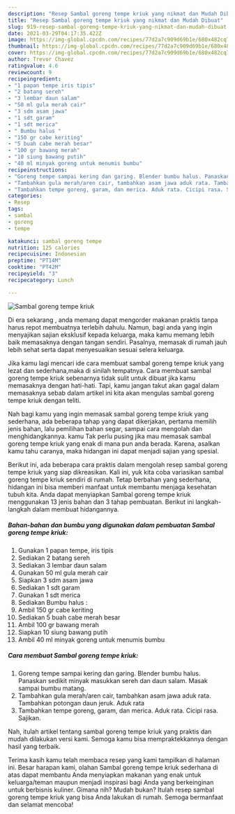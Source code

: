 ```yaml
---
description: "Resep Sambal goreng tempe kriuk yang nikmat dan Mudah Dibuat"
title: "Resep Sambal goreng tempe kriuk yang nikmat dan Mudah Dibuat"
slug: 919-resep-sambal-goreng-tempe-kriuk-yang-nikmat-dan-mudah-dibuat
date: 2021-03-29T04:17:35.422Z
image: https://img-global.cpcdn.com/recipes/77d2a7c909d69b1e/680x482cq70/sambal-goreng-tempe-kriuk-foto-resep-utama.jpg
thumbnail: https://img-global.cpcdn.com/recipes/77d2a7c909d69b1e/680x482cq70/sambal-goreng-tempe-kriuk-foto-resep-utama.jpg
cover: https://img-global.cpcdn.com/recipes/77d2a7c909d69b1e/680x482cq70/sambal-goreng-tempe-kriuk-foto-resep-utama.jpg
author: Trevor Chavez
ratingvalue: 4.6
reviewcount: 9
recipeingredient:
- "1 papan tempe iris tipis"
- "2 batang sereh"
- "3 lembar daun salam"
- "50 ml gula merah cair"
- "3 sdm asam jawa"
- "1 sdt garam"
- "1 sdt merica"
- " Bumbu halus "
- "150 gr cabe keriting"
- "5 buah cabe merah besar"
- "100 gr bawang merah"
- "10 siung bawang putih"
- "40 ml minyak goreng untuk menumis bumbu"
recipeinstructions:
- "Goreng tempe sampai kering dan garing. Blender bumbu halus. Panaskan sedikit minyak masukkan sereh dan daun salam. Masak sampai bumbu matang."
- "Tambahkan gula merah/aren cair, tambahkan asam jawa aduk rata. Tambahkan potongan daun jeruk. Aduk rata"
- "Tambahkan tempe goreng, garam, dan merica. Aduk rata. Cicipi rasa. Sajikan."
categories:
- Resep
tags:
- sambal
- goreng
- tempe

katakunci: sambal goreng tempe 
nutrition: 125 calories
recipecuisine: Indonesian
preptime: "PT14M"
cooktime: "PT42M"
recipeyield: "3"
recipecategory: Lunch

---
```



![Sambal goreng tempe kriuk](https://img-global.cpcdn.com/recipes/77d2a7c909d69b1e/680x482cq70/sambal-goreng-tempe-kriuk-foto-resep-utama.jpg)

Di era  sekarang , anda memang dapat mengorder makanan praktis tanpa harus repot membuatnya terlebih dahulu. Namun, bagi anda yang ingin menyajikan sajian eksklusif kepada keluarga, maka kamu memang lebih baik memasaknya dengan tangan sendiri. Pasalnya, memasak di rumah jauh lebih sehat serta dapat menyesuaikan sesuai selera keluarga.

Jika kamu lagi mencari ide cara membuat sambal goreng tempe kriuk yang lezat dan sederhana,maka di sinilah tempatnya. Cara membuat sambal goreng tempe kriuk  sebenarnya tidak sulit untuk dibuat jika kamu memasaknya dengan hati-hati. Tapi, kamu jangan takut akan gagal dalam memasaknya 
sebab dalam artikel ini kita akan mengulas sambal goreng tempe kriuk dengan teliti.  



Nah bagi kamu yang ingin memasak sambal goreng tempe kriuk yang sederhana, ada beberapa tahap yang dapat dikerjakan, pertama memilih jenis bahan, lalu pemilihan bahan segar, sampai cara mengolah dan menghidangkannya. kamu Tak perlu pusing jika mau memasak sambal goreng tempe kriuk yang enak di mana pun anda berada. Karena, asalkan kamu  tahu caranya, maka hidangan ini dapat menjadi sajian yang spesial.

Berikut ini, ada beberapa cara praktis  dalam mengolah resep sambal goreng tempe kriuk yang siap dikreasikan. Kali ini, yuk kita coba variasikan sambal goreng tempe kriuk sendiri di rumah. Tetap berbahan yang sederhana, hidangan ini bisa memberi manfaat untuk membantu menjaga kesehatan tubuh kita. Anda dapat menyiapkan Sambal goreng tempe kriuk menggunakan 13 jenis bahan dan 3 tahap pembuatan. Berikut ini langkah-langkah dalam membuat hidangannya.

<!--inarticleads1-->

##### Bahan-bahan dan bumbu yang digunakan dalam pembuatan Sambal goreng tempe kriuk:

1. Gunakan 1 papan tempe, iris tipis
1. Sediakan 2 batang sereh
1. Sediakan 3 lembar daun salam
1. Gunakan 50 ml gula merah cair
1. Siapkan 3 sdm asam jawa
1. Sediakan 1 sdt garam
1. Gunakan 1 sdt merica
1. Sediakan  Bumbu halus :
1. Ambil 150 gr cabe keriting
1. Sediakan 5 buah cabe merah besar
1. Ambil 100 gr bawang merah
1. Siapkan 10 siung bawang putih
1. Ambil 40 ml minyak goreng untuk menumis bumbu




<!--inarticleads2-->

##### Cara membuat Sambal goreng tempe kriuk:

1. Goreng tempe sampai kering dan garing. Blender bumbu halus. Panaskan sedikit minyak masukkan sereh dan daun salam. Masak sampai bumbu matang.
1. Tambahkan gula merah/aren cair, tambahkan asam jawa aduk rata. Tambahkan potongan daun jeruk. Aduk rata
1. Tambahkan tempe goreng, garam, dan merica. Aduk rata. Cicipi rasa. Sajikan.




Nah, itulah artikel tentang  sambal goreng tempe kriuk  yang praktis dan mudah dilakukan versi kami. Semoga kamu bisa mempraktekkannya dengan hasil yang terbaik. 

Terima kasih kamu telah membaca resep yang kami tampilkan di halaman ini. Besar harapan kami, olahan  Sambal goreng tempe kriuk sederhana di atas dapat membantu Anda menyiapkan makanan yang enak untuk keluarga/teman maupun menjadi inspirasi bagi Anda yang berkeinginan untuk berbisnis kuliner. Gimana nih? Mudah bukan? Itulah resep sambal goreng tempe kriuk yang bisa Anda lakukan di rumah. Semoga bermanfaat dan selamat mencoba!


